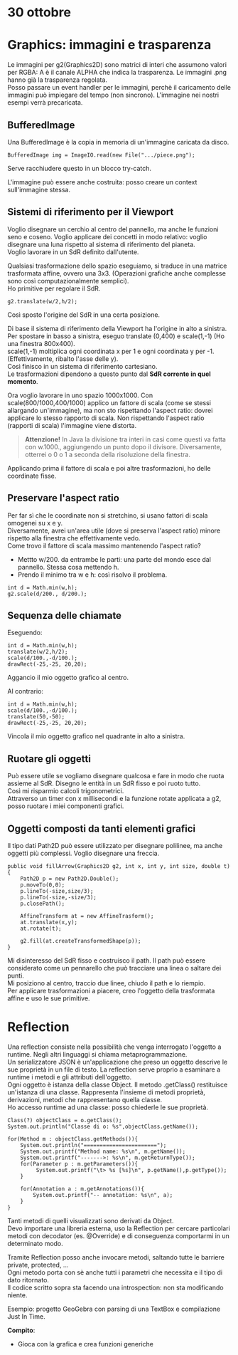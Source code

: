 # 30 ottobre

# Graphics: immagini e trasparenza

Le immagini per g2(Graphics2D) sono matrici di interi che assumono valori per RGBA: A è il canale ALPHA che indica la trasparenza. Le immagini .png hanno già la trasparenza regolata.  
Posso passare un event handler per le immagini, perchè il caricamento delle immagini può impiegare del tempo (non sincrono). L'immagine nei nostri esempi verrà precaricata.  

## BufferedImage

Una BufferedImage è la copia in memoria di un'immagine caricata da disco.  
```
BufferedImage img = ImageIO.read(new File(".../piece.png");
```
Serve racchiudere questo in un blocco try-catch.  

L'immagine può essere anche costruita: posso creare un context sull'immagine stessa.

## Sistemi di riferimento per il Viewport

Voglio disegnare un cerchio al centro del pannello, ma anche le funzioni seno e coseno. Voglio applicare dei concetti in modo relativo: voglio disegnare una luna rispetto al sistema di riferimento del pianeta.  
Voglio lavorare in un SdR definito dall'utente. 

Qualsiasi trasformazione dello spazio eseguiamo, si traduce in una matrice trasformata affine, ovvero una 3x3. (Operazioni grafiche anche complesse sono così computazionalmente semplici).  
Ho primitive per regolare il SdR. 
```
g2.translate(w/2,h/2);
```
Così sposto l'origine del SdR in una certa posizione.  

Di base il sistema di riferimento della Viewport ha l'origine in alto a sinistra. Per spostare in basso a sinistra, eseguo translate (0,400) e scale(1,-1) (Ho una finestra 800x400).  
scale(1,-1) moltiplica ogni coordinata x per 1 e ogni coordinata y per -1. (Effettivamente, ribalto l'asse delle y).  
Così finisco in un sistema di riferimento cartesiano.  
Le trasformazioni dipendono a questo punto dal **SdR corrente in quel momento**.  

Ora voglio lavorare in uno spazio 1000x1000. Con scale(800/1000,400/1000) applico un fattore di scala (come se stessi allargando un'immagine), ma non sto rispettando l'aspect ratio: dovrei applicare lo stesso rapporto di scala. Non rispettando l'aspect ratio (rapporti di scala) l'immagine viene distorta.

> **Attenzione!** In Java la divisione tra interi in casi come questi va fatta con w.1000., aggiungendo un punto dopo il divisore. Diversamente, otterrei o 0 o 1 a seconda della risoluzione della finestra.

Applicando prima il fattore di scala e poi altre trasformazioni, ho delle coordinate fisse.  

## Preservare l'aspect ratio

Per far sì che le coordinate non si stretchino, si usano fattori di scala omogenei su x e y.  
Diversamente, avrei un'area utile (dove si preserva l'aspect ratio) minore rispetto alla finestra che effettivamente vedo.  
Come trovo il fattore di scala massimo mantenendo l'aspect ratio?

- Mettto w/200. da entrambe le parti: una parte del mondo esce dal pannello. Stessa cosa mettendo h.
- Prendo il minimo tra w e h: così risolvo il problema.  

```
int d = Math.min(w,h);
g2.scale(d/200., d/200.);
```

## Sequenza delle chiamate

Eseguendo:
```
int d = Math.min(w,h);
translate(w/2,h/2);
scale(d/100.,-d/100.);
drawRect(-25,-25, 20,20);
```
Aggancio il mio oggetto grafico al centro.
  
Al contrario:
```
int d = Math.min(w,h);
scale(d/100.,-d/100.);
translate(50,-50);
drawRect(-25,-25, 20,20);
```
Vincola il mio oggetto grafico nel quadrante in alto a sinistra.

## Ruotare gli oggetti

Può essere utile se vogliamo disegnare qualcosa e fare in modo che ruota assieme al SdR. Disegno le entità in un SdR fisso e poi ruoto tutto.  
Così mi risparmio calcoli trigonometrici.  
Attraverso un timer con x millisecondi e la funzione rotate applicata a g2, posso ruotare i miei componenti grafici.  

## Oggetti composti da tanti elementi grafici

Il tipo dati Path2D può essere utilizzato per disegnare polilinee, ma anche oggetti più complessi. Voglio disegnare una freccia.

```
public void fillArrow(Graphics2D g2, int x, int y, int size, double t){
    Path2D p = new Path2D.Double();
    p.moveTo(0,0);
    p.lineTo(-size,size/3);
    p.lineTo(-size,-size/3);
    p.closePath();
    
    AffineTransform at = new AffineTrasform();
    at.translate(x,y);
    at.rotate(t);    

    g2.fill(at.createTransformedShape(p));
}
```
Mi disinteresso del SdR fisso e costruisco il path. Il path può essere considerato come un pennarello che può tracciare una linea o saltare dei punti.  
Mi posiziono al centro, traccio due linee, chiudo il path e lo riempio.  
Per applicare trasformazioni a piacere, creo l'oggetto della trasformata affine e uso le sue primitive.

# Reflection

Una reflection consiste nella possibilità che venga interrogato l'oggetto a runtime. Negli altri linguaggi si chiama metaprogrammazione.  
Un serializzatore JSON è un'applicazione che preso un oggetto descrive le sue proprietà in un file di testo. La reflection serve proprio a esaminare a runtime i metodi e gli attributi dell'oggetto.  
Ogni oggetto è istanza della classe Object. Il metodo .getClass() restituisce un'istanza di una classe. Rappresenta l'insieme di metodi proprietà, derivazioni, metodi che rappresentano quella classe.  
Ho accesso runtime ad una classe: posso chiederle le sue proprietà.

```
Class(?) objectClass = o.getClass();
System.out.println("Classe di o: %s",objectClass.getName());

for(Method m : objectClass.getMethods()){
    System.out.println("=======================");
    System.out.printf("Method name: %s\n", m.getName());
    System.out.printf("------->: %s\n", m.getReturnType()); 
    for(Parameter p : m.getParameters()){
         System.out.printf("\t> %s [%s]\n", p.getName(),p.getType());
    }

    for(Annotation a : m.getAnnotations()){
        System.out.printf("-- annotation: %s\n", a);
    }
}
```

Tanti metodi di quelli visualizzati sono derivati da Object.  
Devo importare una libreria esterna, uso la Reflection per cercare particolari metodi con decodator (es. @Override) e di conseguenza comportarmi in un determinato modo.  

Tramite Reflection posso anche invocare metodi, saltando tutte le barriere private, protected, ...  
 Ogni metodo porta con sè anche tutti i parametri che necessita e il tipo di dato ritornato.  
Il codice scritto sopra sta facendo una introspection: non sta modificando niente.  

Esempio: progetto GeoGebra con parsing di una TextBox e compilazione Just In Time.

**Compito**:
- Gioca con la grafica e crea funzioni generiche
